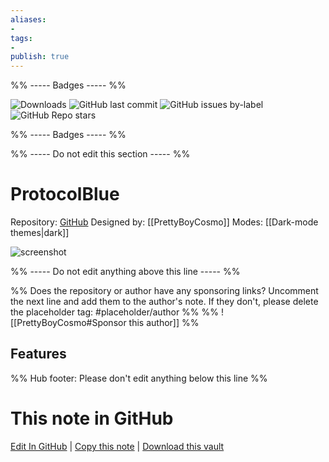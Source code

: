 ```yaml
---
aliases:
- 
tags: 
- 
publish: true
---
```


%% ----- Badges ----- %%

![Downloads](https://img.shields.io/badge/downloads-8622-573E7A?style=for-the-badge&logo=)
![GitHub last commit](https://img.shields.io/github/last-commit/PrettyBoyCosmo/ProtocolBlue?color=573E7A&label=last%20update&logo=github&style=for-the-badge)
![GitHub issues by-label](https://img.shields.io/github/issues/PrettyBoyCosmo/ProtocolBlue/help%20wanted?color=573E7A&logo=github&style=for-the-badge) 
![GitHub Repo stars](https://img.shields.io/github/stars/PrettyBoyCosmo/ProtocolBlue?color=573E7A&logo=github&style=for-the-badge)

%% ----- Badges ----- %%

%% ----- Do not edit this section ----- %%

# ProtocolBlue

Repository: [GitHub](https://github.com/PrettyBoyCosmo/ProtocolBlue)
Designed by: [[PrettyBoyCosmo]]
Modes: [[Dark-mode themes|dark]]



![screenshot](https://github.com/PrettyBoyCosmo/ProtocolBlue/raw/HEAD/assets/image.png)

%% ----- Do not edit anything above this line ----- %% 

%% Does the repository or author have any sponsoring links? Uncomment the next line and add them to the author's note. If they don't, please delete the placeholder tag: #placeholder/author %%
%% ![[PrettyBoyCosmo#Sponsor this author]] %%


## Features



%% Hub footer: Please don't edit anything below this line %%

# This note in GitHub

<span class="git-footer">[Edit In GitHub](https://github.dev/obsidian-community/obsidian-hub/blob/main/02%20-%20Community%20Expansions/02.05%20All%20Community%20Expansions/Themes/ProtocolBlue.md "git-hub-edit-note") | [Copy this note](https://raw.githubusercontent.com/obsidian-community/obsidian-hub/main/02%20-%20Community%20Expansions/02.05%20All%20Community%20Expansions/Themes/ProtocolBlue.md "git-hub-copy-note") | [Download this vault](https://github.com/obsidian-community/obsidian-hub/archive/refs/heads/main.zip "git-hub-download-vault") </span>
